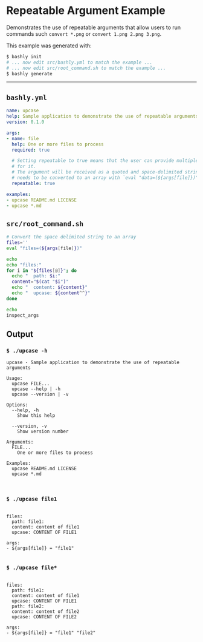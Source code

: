# Repeatable Argument Example

Demonstrates the use of repeatable arguments that allow users to run commands
such `convert *.png` or `convert 1.png 2.png 3.png`.

This example was generated with:

```bash
$ bashly init
# ... now edit src/bashly.yml to match the example ...
# ... now edit src/root_command.sh to match the example ...
$ bashly generate
```

<!-- include: src/root_command.sh -->

-----

## `bashly.yml`

````yaml
name: upcase
help: Sample application to demonstrate the use of repeatable arguments
version: 0.1.0

args:
- name: file
  help: One or more files to process
  required: true

  # Setting repeatable to true means that the user can provide multiple arguments
  # for it.
  # The argument will be received as a quoted and space-delimited string which
  # needs to be converted to an array with `eval "data=(${args[file]})"`
  repeatable: true

examples:
- upcase README.md LICENSE
- upcase *.md
````

## `src/root_command.sh`

````bash
# Convert the space delimited string to an array
files=''
eval "files=(${args[file]})"

echo
echo "files:"
for i in "${files[@]}"; do
  echo "  path: $i:"
  content="$(cat "$i")"
  echo "  content: ${content}"
  echo "  upcase: ${content^^}"
done

echo
inspect_args

````


## Output

### `$ ./upcase -h`

````shell
upcase - Sample application to demonstrate the use of repeatable arguments

Usage:
  upcase FILE...
  upcase --help | -h
  upcase --version | -v

Options:
  --help, -h
    Show this help

  --version, -v
    Show version number

Arguments:
  FILE...
    One or more files to process

Examples:
  upcase README.md LICENSE
  upcase *.md



````

### `$ ./upcase file1`

````shell

files:
  path: file1:
  content: content of file1
  upcase: CONTENT OF FILE1

args:
- ${args[file]} = "file1"


````

### `$ ./upcase file*`

````shell

files:
  path: file1:
  content: content of file1
  upcase: CONTENT OF FILE1
  path: file2:
  content: content of file2
  upcase: CONTENT OF FILE2

args:
- ${args[file]} = "file1" "file2"


````



